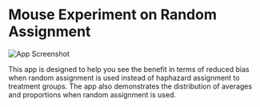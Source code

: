 # Mouse Experiment on Random Assignment
![App Screenshot](https://sites.psu.edu/shinyapps/files/2018/11/e5b2d0139d901ed829c2bd5da02596d395356a36-m-10y144s.jpg)

This app is designed to help you see the benefit in terms of reduced bias when random assignment is used instead of haphazard assignment to treatment groups. The app also demonstrates the distribution of averages and proportions when random assignment is used.
